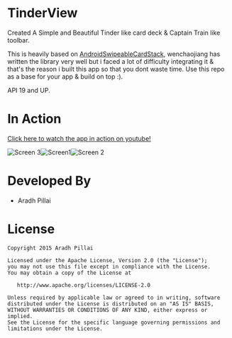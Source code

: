 TinderView
========

Created A Simple and Beautiful Tinder like card deck & Captain Train like toolbar.

This is heavily based on [AndroidSwipeableCardStack](https://github.com/wenchaojiang/AndroidSwipeableCardStack), wenchaojiang has written the library very well but i faced a lot of difficulty integrating it & that's the reason i built this app so that you dont waste time. Use this repo as a base for your app & build on top :).

API 19 and UP.

In Action 
=========

[Click here to watch the app in action on youtube!](https://youtu.be/ccnkq9HmyVY)

![Screen 3](http://s4.postimg.org/x9bamw3yl/image.png)![Screen1](http://s4.postimg.org/7b7oguyh9/image.png)![Screen 2](http://s4.postimg.org/7p90ggikt/image.png) 

Developed By
============

* Aradh Pillai 


License
=======

    Copyright 2015 Aradh Pillai

    Licensed under the Apache License, Version 2.0 (the "License");
    you may not use this file except in compliance with the License.
    You may obtain a copy of the License at

       http://www.apache.org/licenses/LICENSE-2.0

    Unless required by applicable law or agreed to in writing, software
    distributed under the License is distributed on an "AS IS" BASIS,
    WITHOUT WARRANTIES OR CONDITIONS OF ANY KIND, either express or implied.
    See the License for the specific language governing permissions and
    limitations under the License.


